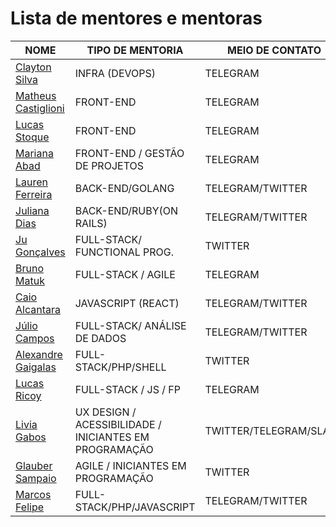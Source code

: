 # Lista de mentores e mentoras

| NOME | TIPO DE MENTORIA | MEIO DE CONTATO | CONTATO
| --- | --- | --- | --- |
| [Clayton Silva](https://github.com/claytonsilva) | INFRA (DEVOPS) | TELEGRAM | @claytonssilva |
| [Matheus Castiglioni](https://github.com/mahenrique94) | FRONT-END | TELEGRAM | @mahenrique94 |
| [Lucas Stoque](https://github.com/stoque) | FRONT-END | TELEGRAM | @lucstoque |
| [Mariana Abad](https://github.com/maaryhabad) | FRONT-END / GESTÃO DE PROJETOS | TELEGRAM | @maariabad |
| [Lauren Ferreira](https://larien.me) | BACK-END/GOLANG | TELEGRAM/TWITTER | @larienmf |
| [Juliana Dias](https://about.me/juuh42dias) | BACK-END/RUBY(ON RAILS) | TELEGRAM/TWITTER | @juuh42dias |
| [Ju Gonçalves](https://cyberglot.me) | FULL-STACK/ FUNCTIONAL PROG. | TWITTER | @cyberglot
| [Bruno Matuk](https://github.com/matuklong) | FULL-STACK / AGILE | TELEGRAM | @matuklong |
| [Caio Alcantara](https://sourcerer.io/clucasalcantara) | JAVASCRIPT (REACT) | TELEGRAM/TWITTER | @clucasalcantara |
| [Júlio Campos](https://linkedin.com/in/jcserracampos) | FULL-STACK/ ANÁLISE DE DADOS | TELEGRAM/TWITTER | @jcserracampos
| [Alexandre Gaigalas](https://github.com/alganet) | FULL-STACK/PHP/SHELL | TWITTER | @alganet
| [Lucas Ricoy](https://github.com/lricoy) | FULL-STACK / JS / FP | TELEGRAM | @lricoy
| [Livia Gabos](http://liviagabos.com) | UX DESIGN / ACESSIBILIDADE / INICIANTES EM PROGRAMAÇÃO | TWITTER/TELEGRAM/SLACK | @liviagabos
| [Glauber Sampaio](https://www.linkedin.com/in/glaubersampaio/) | AGILE / INICIANTES EM PROGRAMAÇÃO | TWITTER | @glaubersamp
| [Marcos Felipe](https://github.com/omarkdev) | FULL-STACK/PHP/JAVASCRIPT | TELEGRAM/TWITTER | @omarkdev
